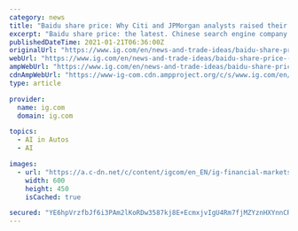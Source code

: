 ```yaml
---
category: news
title: "Baidu share price: Why Citi and JPMorgan analysts raised their price targets to US$290"
excerpt: "Baidu share price: the latest. Chinese search engine company Baidu’s share price has burgeoned roughly 19% since announcing that it would be entering the electric vehicle (EV) s"
publishedDateTime: 2021-01-21T06:36:00Z
originalUrl: "https://www.ig.com/en/news-and-trade-ideas/baidu-share-price--why-citi-and-jpmorgan-analysts-raised-their-p-210121"
webUrl: "https://www.ig.com/en/news-and-trade-ideas/baidu-share-price--why-citi-and-jpmorgan-analysts-raised-their-p-210121"
ampWebUrl: "https://www.ig.com/en/news-and-trade-ideas/baidu-share-price--why-citi-and-jpmorgan-analysts-raised-their-p-210121.amp"
cdnAmpWebUrl: "https://www-ig-com.cdn.ampproject.org/c/s/www.ig.com/en/news-and-trade-ideas/baidu-share-price--why-citi-and-jpmorgan-analysts-raised-their-p-210121.amp"
type: article

provider:
  name: ig.com
  domain: ig.com

topics:
  - AI in Autos
  - AI

images:
  - url: "https://a.c-dn.net/c/content/igcom/en_EN/ig-financial-markets/market-news-and-analysis/news/2021/01/21/baidu-share-price--why-citi-and-jpmorgan-analysts-raised-their-p/_jcr_content/ArticleImage.adaptive.620.high.png/1611210708314.png"
    width: 600
    height: 450
    isCached: true

secured: "YE6hpVrzfbJf6i3PAm2lKoRDw3587kj8E+EcmxjvIgU4Rm7fjMZYznHXYnnCRu2jzj4c0FE79hpmw5KGihPAVfKzhSf/AnM5TkWPjC1W7s3FQ1ogV50RLzSZviKRQ+TWZnot6OVxMvKTeCexvJq+Ay8V5ApvAf9IW9PpfMa8u5NSLq81ZgOlnOyfJh7hGDFBDqSNjvnUBAlxvzX9mEO6dmqQToV3+LKyq4EKPTXrNJNAA1Aoxp9WnVA4MejJ4xivhyzDGBAy9EOlmFQ8mHFgtF9YiQZLdJNaAIVj3iyTPvxc+7Ce/6TTN0zckcJHyuCkRXWlOQPIHf2Ln9EnbQCK2Yh0PQoxsr67+/z5NCGh95Q=;N7perRE9yXpYjKV6RacjWA=="
---
```


